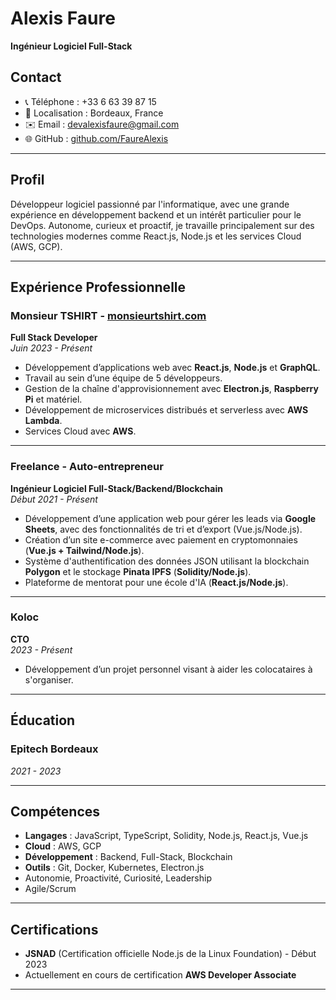 # Alexis Faure

**Ingénieur Logiciel Full-Stack**

## Contact

- 📞 Téléphone : +33 6 63 39 87 15
- 📍 Localisation : Bordeaux, France
- ✉️ Email : [devalexisfaure@gmail.com](mailto:devalexisfaure@gmail.com)
- 🌐 GitHub : [github.com/FaureAlexis](https://github.com/FaureAlexis)

---

## Profil

Développeur logiciel passionné par l'informatique, avec une grande expérience en développement backend et un intérêt particulier pour le DevOps. Autonome, curieux et proactif, je travaille principalement sur des technologies modernes comme React.js, Node.js et les services Cloud (AWS, GCP).

---

## Expérience Professionnelle

### Monsieur TSHIRT - [monsieurtshirt.com](https://monsieurtshirt.com)
**Full Stack Developer**  
_Juin 2023 - Présent_

- Développement d’applications web avec **React.js**, **Node.js** et **GraphQL**.
- Travail au sein d’une équipe de 5 développeurs.
- Gestion de la chaîne d'approvisionnement avec **Electron.js**, **Raspberry Pi** et matériel.
- Développement de microservices distribués et serverless avec **AWS Lambda**.
- Services Cloud avec **AWS**.

---

### Freelance - Auto-entrepreneur
**Ingénieur Logiciel Full-Stack/Backend/Blockchain**  
_Début 2021 - Présent_

- Développement d’une application web pour gérer les leads via **Google Sheets**, avec des fonctionnalités de tri et d’export (Vue.js/Node.js).
- Création d’un site e-commerce avec paiement en cryptomonnaies (**Vue.js + Tailwind/Node.js**).
- Système d'authentification des données JSON utilisant la blockchain **Polygon** et le stockage **Pinata IPFS** (**Solidity/Node.js**).
- Plateforme de mentorat pour une école d'IA (**React.js/Node.js**).

---

### Koloc
**CTO**  
_2023 - Présent_

- Développement d’un projet personnel visant à aider les colocataires à s'organiser.

---

## Éducation

### Epitech Bordeaux  
_2021 - 2023_

---

## Compétences

- **Langages** : JavaScript, TypeScript, Solidity, Node.js, React.js, Vue.js
- **Cloud** : AWS, GCP
- **Développement** : Backend, Full-Stack, Blockchain
- **Outils** : Git, Docker, Kubernetes, Electron.js
- Autonomie, Proactivité, Curiosité, Leadership
- Agile/Scrum

---

## Certifications

- **JSNAD** (Certification officielle Node.js de la Linux Foundation) - Début 2023
- Actuellement en cours de certification **AWS Developer Associate**

---

